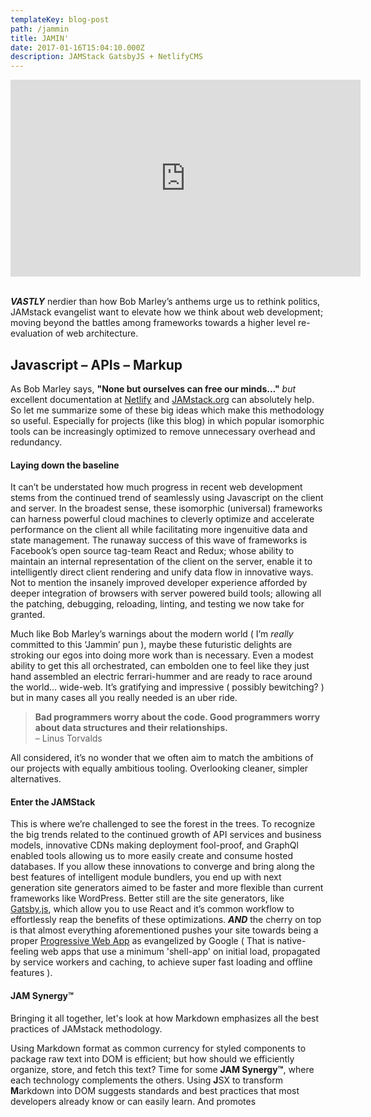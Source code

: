 ```yaml
---
templateKey: blog-post
path: /jammin
title: JAMIN'
date: 2017-01-16T15:04:10.000Z
description: JAMStack GatsbyJS + NetlifyCMS
---
```

<iframe width="560" height="315" src="https://www.youtube.com/embed/RAW1wj3Lx0I?rel=0&amp;showinfo=0" frameborder="0" gesture="media" allow="encrypted-media" allowfullscreen></iframe>
<br/><br/>

**_VASTLY_** nerdier than how Bob Marley’s anthems urge us to rethink politics, JAMstack evangelist want to elevate how we think about web development; moving beyond the battles among frameworks towards a higher level re-evaluation of web architecture.  

## **J**avascript – **A**PIs – **M**arkup

As Bob Marley says, **"None but ourselves can free our minds..."** _but_ excellent documentation at [Netlify](https://www.netlify.com/blog/2017/06/06/jamstack-vs-isomorphic-server-side-rendering/) and [JAMstack.org](https://jamstack.org/) can absolutely help. So let me summarize some of these big ideas which make this methodology so useful. Especially for projects (like this blog) in which popular isomorphic tools can be increasingly optimized to remove unnecessary overhead and redundancy. 

#### **Laying down the baseline**

It can’t be understated how much progress in recent web development stems from the continued trend of seamlessly using Javascript on the client and server. In the broadest sense, these isomorphic (universal) frameworks can harness powerful cloud machines to cleverly optimize and accelerate performance on the client all while facilitating more ingenuitive data and state management. The runaway success of this wave of frameworks is Facebook’s open source tag-team React and Redux; whose ability to maintain an internal representation of the client on the server, enable it to intelligently direct client rendering and unify data flow in innovative ways. Not to mention the insanely improved developer experience afforded by deeper integration of browsers with server powered build tools; allowing all the patching, debugging, reloading, linting, and testing we now take for granted. 

Much like Bob Marley’s warnings about the modern world ( I’m *really* committed to this ‘Jammin’ pun ), maybe these futuristic delights are stroking our egos into doing more work than is necessary. Even a modest ability to get this all orchestrated, can embolden one to feel like they just hand assembled an electric ferrari-hummer and are ready to race around the world... wide-web. It’s gratifying and impressive ( possibly bewitching? ) but in many cases all you really needed is an uber ride. 

> **Bad programmers worry about the code. Good programmers worry about data structures and their relationships.** 
> <br/> – Linus Torvalds

All considered, it’s no wonder that we often aim to match the ambitions of our projects with equally ambitious tooling. Overlooking cleaner, simpler alternatives. 

#### **Enter the JAMStack**
 

This is where we’re challenged to see the forest in the trees. To recognize the big trends related to the continued growth of API services and business models, innovative CDNs making deployment fool-proof, and GraphQl enabled tools  allowing us to more easily create and consume hosted databases. If you allow these innovations to converge and bring along the best features of intelligent module bundlers, you end up with next generation site generators aimed to be faster and more flexible than current frameworks like WordPress. Better still are the site generators, like [Gatsby.js](https://www.gatsbyjs.org/), which allow you to use React and it’s common workflow to effortlessly reap the benefits of these optimizations. _**AND**_ the cherry on top is that almost everything aforementioned pushes your site towards being a proper [Progressive Web App](https://developers.google.com/web/progressive-web-apps/) as evangelized by Google ( That is native-feeling web apps that use a minimum 'shell-app' on initial load, propagated by service workers and caching, to achieve super fast loading and offline features ).

#### **JAM Synergy™**

Bringing it all together, let's look at how Markdown emphasizes all the best practices of JAMstack methodology. 

Using Markdown format as common currency for styled components to package raw text into DOM is efficient; but how should we efficiently organize, store, and fetch this text? Time for some **JAM Synergy™**, where each technology complements the others. Using **J**SX to transform **M**arkdown into DOM suggests standards and best practices that most developers already know or can easily learn. And promotes 
